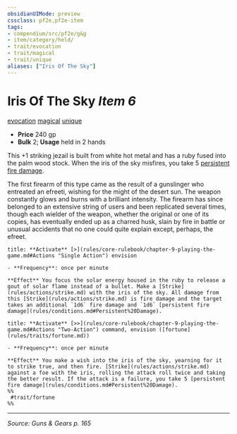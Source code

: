 ```yaml
---
obsidianUIMode: preview
cssclass: pf2e,pf2e-item
tags:
- compendium/src/pf2e/g&g
- item/category/held/
- trait/evocation
- trait/magical
- trait/unique
aliases: ["Iris Of The Sky"]
---
```

# Iris Of The Sky *Item 6*  
[evocation](evocation.md "Evocation School Trait")  [magical](magical.md "Magical Item Trait")  [unique](unique.md "Unique Rarity Trait")  

- **Price** 240 gp
- **Bulk** 2; **Usage** held in 2 hands

This +1 striking jezail is built from white hot metal and has a ruby fused into the palm wood stock. When the iris of the sky misfires, you take 5 [persistent fire damage](conditions.md#Persistent%20Damage).

The first firearm of this type came as the result of a gunslinger who entreated an efreeti, wishing for the might of the desert sun. The weapon constantly glows and burns with a brilliant intensity. The firearm has since belonged to an extensive string of users and been replicated several times, though each wielder of the weapon, whether the original or one of its copies, has eventually ended up as a charred husk, slain by fire in battle or unusual accidents that no one could quite explain except, perhaps, the efreet.

```ad-embed-ability
title: **Activate** [>](rules/core-rulebook/chapter-9-playing-the-game.md#Actions "Single Action") envision

- **Frequency**: once per minute

**Effect** You focus the solar energy housed in the ruby to release a gout of solar flame instead of a bullet. Make a [Strike](rules/actions/strike.md) with the iris of the sky. All damage from this [Strike](rules/actions/strike.md) is fire damage and the target takes an additional `1d6` fire damage and `1d6` [persistent fire damage](rules/conditions.md#Persistent%20Damage).
```

```ad-embed-ability
title: **Activate** [>>](rules/core-rulebook/chapter-9-playing-the-game.md#Actions "Two-Action") command, envision ([fortune](rules/traits/fortune.md))

- **Frequency**: once per minute

**Effect** You make a wish into the iris of the sky, yearning for it to strike true, and then fire. [Strike](rules/actions/strike.md) against a foe with the iris, rolling the attack roll twice and taking the better result. If the attack is a failure, you take 5 [persistent fire damage](rules/conditions.md#Persistent%20Damage).  
%%
 #trait/fortune 
%%
```


---
*Source: Guns & Gears p. 165*